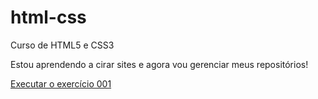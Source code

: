 # html-css
 Curso de HTML5 e CSS3

 Estou aprendendo a cirar sites e agora vou gerenciar meus repositórios!

 <a href= "https://amorimsf.github.io/html-css/exercicios/ex001/index.html" target=_blank rel= external>Executar o exercício 001
